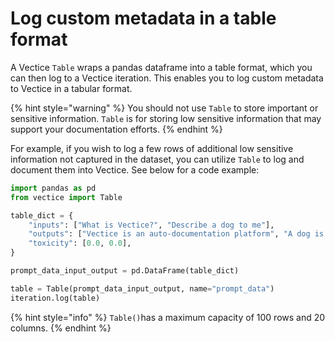 # Log custom metadata in a table format

A Vectice `Table` wraps a pandas dataframe into a table format, which you can then log to a Vectice iteration. This enables you to log custom metadata to Vectice in a tabular format.&#x20;

{% hint style="warning" %}
You should not use `Table` to store important or sensitive information. `Table` is for storing low sensitive information that may support your documentation efforts.
{% endhint %}

For example, if you wish to log a few rows of additional low sensitive information not captured in the dataset, you can utilize `Table` to log and document them into Vectice. See below for a code example:

```python
import pandas as pd
from vectice import Table

table_dict = {
    "inputs": ["What is Vectice?", "Describe a dog to me"],
    "outputs": ["Vectice is an auto-documentation platform", "A dog is an animal with four legs"],
    "toxicity": [0.0, 0.0],
}

prompt_data_input_output = pd.DataFrame(table_dict)

table = Table(prompt_data_input_output, name="prompt_data")
iteration.log(table)
```

{% hint style="info" %}
`Table()`has a maximum capacity of 100 rows and 20 columns.
{% endhint %}

<figure><img src="../../.gitbook/assets/Screenshot 2024-04-02 at 1.56.15 PM.png" alt=""><figcaption></figcaption></figure>
